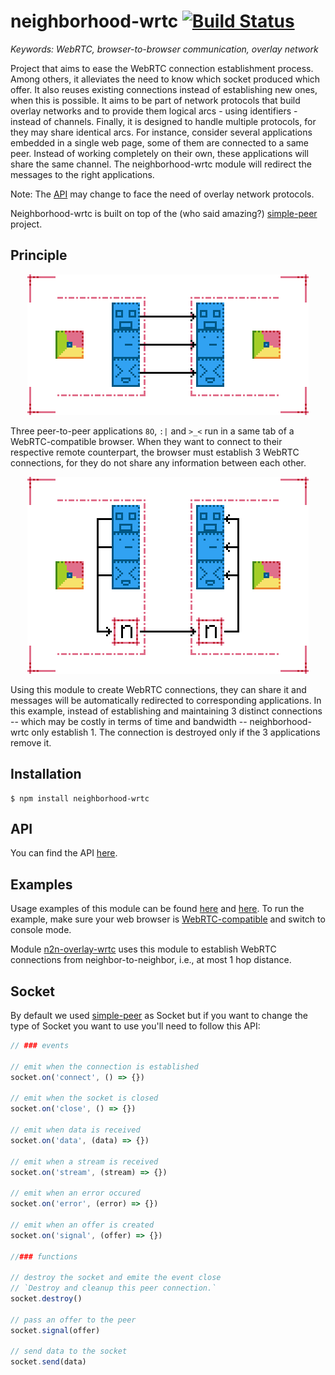 # neighborhood-wrtc [![Build Status](https://travis-ci.org/RAN3D/neighborhood-wrtc.svg?branch=master)](https://travis-ci.org/RAN3D/neighborhood-wrtc)

<i>Keywords: WebRTC, browser-to-browser communication, overlay network</i>

Project that aims to ease the WebRTC connection establishment process. Among
others, it alleviates the need to know which socket produced which offer.  It
also reuses existing connections instead of establishing new ones, when this is
possible. It aims to be part of network protocols that build overlay networks
and to provide them logical arcs - using identifiers - instead of channels.
Finally, it is designed to handle multiple protocols, for they may share
identical arcs. For instance, consider several applications embedded in a single
web page, some of them are connected to a same peer. Instead of working
completely on their own, these applications will share the same channel. The
neighborhood-wrtc module will redirect the messages to the right applications.

Note: The [API](https://ran3d.github.io/neighborhood-wrtc/) may change to face
the need of overlay network protocols.

Neighborhood-wrtc is built on top of the (who said amazing?)
[simple-peer](https://github.com/feross/simple-peer) project.


## Principle

<p align='center'>
<img src='./img/notsharing.png'> </img>
</p>

Three peer-to-peer applications ```8O```, ```:|``` and ```>_<``` run in a same
tab of a WebRTC-compatible browser. When they want to connect to their
respective remote counterpart, the browser must establish 3 WebRTC connections,
for they do not share any information between each other.

<p align='center'>
<img src='./img/sharing.png'> </img>
</p>

Using this module to create WebRTC connections, they can share it and messages
will be automatically redirected to corresponding applications. In this example,
instead of establishing and maintaining 3 distinct connections -- which may be
costly in terms of time and bandwidth -- neighborhood-wrtc only establish 1. The
connection is destroyed only if the 3 applications remove it.

## Installation

```
$ npm install neighborhood-wrtc
```

## API

You can find the API [here](https://ran3d.github.io/neighborhood-wrtc/).

## Examples

Usage examples of this module can be found
[here](https://ran3d.github.io/neighborhood-wrtc/examples/simple.html) and
[here](https://ran3d.github.io/neighborhood-wrtc/examples/multiple.html).  To
run the example, make sure your web browser is
[WebRTC-compatible](https://webrtc.org) and switch to console mode.

Module [n2n-overlay-wrtc](https://github.com/ran3d/n2n-overlay-wrtc) uses this
module to establish WebRTC connections from neighbor-to-neighbor, i.e., at most
1 hop distance.

## Socket

By default we used [simple-peer](https://github.com/feross/simple-peer) as Socket but if you want to change the type of Socket you want to use you'll need to follow this API:

```js
// ### events

// emit when the connection is established
socket.on('connect', () => {})

// emit when the socket is closed
socket.on('close', () => {})

// emit when data is received
socket.on('data', (data) => {})

// emit when a stream is received
socket.on('stream', (stream) => {})

// emit when an error occured
socket.on('error', (error) => {})

// emit when an offer is created
socket.on('signal', (offer) => {})

//### functions

// destroy the socket and emite the event close
// `Destroy and cleanup this peer connection.`
socket.destroy()

// pass an offer to the peer
socket.signal(offer)

// send data to the socket
socket.send(data)
```

